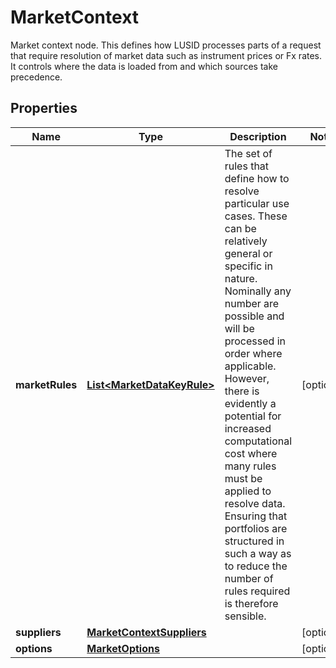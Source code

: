 

# MarketContext

Market context node. This defines how LUSID processes parts of a request that require resolution of market data such as instrument prices or  Fx rates. It controls where the data is loaded from and which sources take precedence.
## Properties

Name | Type | Description | Notes
------------ | ------------- | ------------- | -------------
**marketRules** | [**List&lt;MarketDataKeyRule&gt;**](MarketDataKeyRule.md) | The set of rules that define how to resolve particular use cases. These can be relatively general or specific in nature.  Nominally any number are possible and will be processed in order where applicable. However, there is evidently a potential  for increased computational cost where many rules must be applied to resolve data. Ensuring that portfolios are structured in  such a way as to reduce the number of rules required is therefore sensible. |  [optional]
**suppliers** | [**MarketContextSuppliers**](MarketContextSuppliers.md) |  |  [optional]
**options** | [**MarketOptions**](MarketOptions.md) |  |  [optional]



